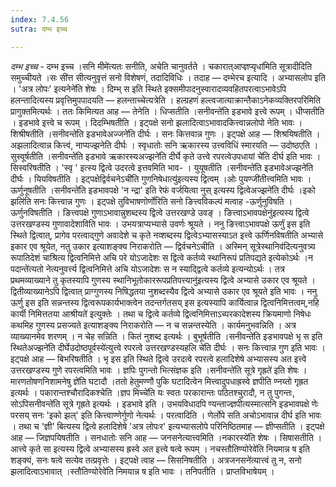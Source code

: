 ```yaml
---
index: 7.4.56
sutra: दम्भ इच्च

---
```

_दम्भ इच्च_ - दम्भ इच्च ।सनि मीमे॑त्यतः सनीति, अचेति चानुवर्तते । चकारात्आप्ज्ञप्यृधा॑मिति सूत्रादीदिति समुच्चीयते ।सः सी॑त्त सीत्यनुवृत्तं सनो विशेषणं, तदादिविधिः । तदाह —  दम्भेरच इत्यादि । अभ्यासलोप इति । 'अत्र लोपः' इत्यनेने॑ति शेषः । दिम्भ् स इति स्थिते इक्समीपादनुस्वारादव्यवहितपरत्वाऽभावेऽपि हलन्तादित्यस्य प्रवृत्तिमुपपादयति  —  हलन्ताच्चेत्यत्रेति । हल्ग्रहणं हल्त्वजात्याक्रान्तैकाऽनेकव्यक्तिरपरिमिति प्रागुक्तमित्यर्थः । ततः किमित्यत आह —  तेनेति । धिप्सतीति ।सनीवन्ते॑ति इडभावे इत्त्वे रूपम् । धीप्सतीति । इडभावे इत्त्वे च रूपम् । दिदम्भिषतीति । इट्पक्षे सनो झलादित्वाऽभावादकित्त्वान्नलोपो नेति भावः । शिश्रीषतीति ।सनीवन्ते॑ति इडभावेअज्जने॑ति दीर्घः । सनः कित्तवान्न गुणः । इट्पक्षे आह —  शिश्रयिषतीति । अझलादित्वान्न कित्त्वं, नाप्यज्झनेति दीर्घः । स्वृधातोः सनि ऋकारस्य उत्त्वविधिं स्मारयति —  उदोष्ठएति । सुस्वूर्षतीति ।सनीवन्ते॑ति इडभावे ऋकारस्यअज्झने॑ति दीर्घे कृते उत्त्वे रपरत्वेउपधायां चे॑ति दीर्घ इति भावः । सिस्वरिषतीति । 'स्वृ	' इत्स्य द्वित्वे उदरत्वे इत्तवमिति भाव- । युयूषतीति ।सनीवन्ते॑ति इडभावेअज्झने॑ति दीर्घः । यियविषतीति । इट्पक्षेद्विर्वचनेऽची॑ति गुणनिषेधात्यु॑इत्यस्य द्वित्वम् ।ओः पुयण्जी॑तीत्त्वमिति भावः । ऊर्णुनूषतीति ।सनीवन्ते॑ति इडभावपक्षे 'न न्द्रा' इति रेफं वर्जयित्वा नुस् इत्यस्य द्वित्वेअज्झने॑ति दीर्घः ।इको झलि॑ति सनः कित्त्वान्न गुणः । इट्पक्षे तुविभाषणोर्णो॑रिति सनो ङित्त्वविकल्पं मत्वाह -ऊर्णुनुविषति । ऊर्णुनविषतीति । ङित्त्वपक्षे गुणाऽभावान्नुशब्दस्य द्वित्वे उत्तरखण्डे उवङ् । ङित्त्वाऽभावपक्षेनु॑इत्यस्य द्वित्वे उत्तरखण्डस्य गुणावादेशाविति भावः । उभयत्राप्यभ्यासे उवर्णः श्रूयते । ननु ङित्त्वाऽभावपक्षे ऊर्णुं इस इति स्थिते द्वित्वात्, प्रागेव परत्वाद्गुणे अवादेशे च कृते नव्शब्दस्य द्वित्वेऽभ्यासस्याऽत इत्त्वे ऊर्णिनविषतीति अभ्यासे इकार एव श्रूयेत, नतु उकार इत्याशङ्क्य निराकरोति —  द्विर्वचनेऽचीति । अस्मिन् सूत्रेस्थानिव॑दित्यनुवत्र्य रूपातिदेशं चाश्रित्य द्वित्वनिमित्ते अचि परे योऽजादेशः स द्वित्वे कर्तव्ये स्थानिरूपं प्रतिपद्यते इत्येकोऽर्थः ।न पदान्ते॑त्यतो नेत्यनुवर्त्त्य द्वित्वनिमित्ते अचि योऽजादेशः स न स्याद्द्वित्वे कर्तव्ये इत्यन्योऽर्थः । तत्र प्रथमव्याख्याने तु कृतस्यापि गुणस्य स्थानिभूतोकाररूपप्रतिपत्त्यानु॑इत्यस्य द्वित्वे अभ्यासे उकार एव श्रूयते । द्वितीव्याख्यानेऽपि द्वित्वात् प्राग्गुणस्य निषिद्धतया नुशब्दस्यैव द्वित्वे अभ्यासे उकार एव श्रूयते इति भावः । ननु ऊर्णु इस इति सन्नन्तस्य द्वित्वरूपकार्यभाक्त्वेन तदन्तर्गतसय् इस इत्यस्यापि कार्यित्वान्न द्वित्वनिमित्तत्वम्,नहि कार्यी निमित्ततया आश्रीयते॑ इत्युक्तेः । तथा च द्वित्वे कर्तव्ये द्वित्वनिमित्ताऽच्परकादेशस्य क्रियमाणो निषेधः कथमिह गुणस्य प्रसज्यते इत्याशङ्क्य निराकरोति —  न च सन्नन्तस्येति । कार्यमनुभवन्निति । अत्र व्याख्यानमेव शरणम् । न चेह सन्निति । कितं नुशब्द इत्यर्थः । बुभूर्षतीति ।सनीवन्ते॑ति इडभावपक्षे भृ स इति स्थितेअज्झने॑ति दीर्घेउदोष्ठपूर्वस्ये॑त्युत्त्वे रपरत्वे उत्तरखण्डस्यहलि चे॑ति दीर्घः । सनः कित्त्वान्न गुण इति भावः । इट्पक्षे आह —  बिभरिषतीति । भृ इस इति स्थिते द्वित्वे उरदत्वे रपरत्वे हलादिशेषे अभ्यासस्य अत इत्त्वे उत्तरखण्डस्य गुणे रपरत्वमिति भावः । ज्ञपिः पुगन्तो भित्संज्ञक इति ।सनीवन्ते॑ति सूत्रे गृह्रते॑ इति शेषः ।मारणतोषणनिशामनेषु ज्ञे॑ति घटादौ ।ततो हेतुमण्णौ पुकि घटादित्वेन मित्त्वादुपधाह्रस्वे ज्ञपीति ण्नय्तो गृह्रत इत्यर्थः । पकारान्तश्चौरादिकश्चेति ।ज्ञप मिच्चे॑ति यः स्वतः परकारान्तः पठितश्चुरादौ, न तु पुगन्तः, सोऽपिसनीवन्ते॑ति सूत्रे गृह्रते इत्यर्थः । इडभावे इति । उभयविधादपि ण्यन्ताज्ज्ञपीत्यस्मात्सनि इडभावपक्षे णेः परसय् सनः 'इको झल्' इति कित्त्वाण्णेर्गुणो नेत्यर्थः । परत्वादिति । णेर्लोपे सति अचोऽभावान्न दीर्घ इति भावः । तथा च 'ज्ञी' बित्यस्य द्वित्वे हलादिशेषे 'अत्र लोपःर' इत्यभ्यासलोपे परिनिष्ठितमाह —  ज्ञीप्सतीति । इट्पक्षे आह —  जिज्ञपयिषतीति । सनधातोः सनि आह —  जनसनेत्यात्त्वमिति ।नकारस्ये॑ति शेषः । सिषासतीति । आत्त्वे कृते सा इत्यस्य द्वित्वे अभ्यासस्य ह्रस्वे अत इत्त्वे षत्वे रूपम् । नचस्तौतिण्योरेवे॑ति नियमान्न ष इति शङ्क्यं, सनः षत्वे सत्येव तत्प्रवृत्तेः । इट्पक्षे त्वाह —  सिसनिषतीति । अत्रजनसने॑त्यात्त्वं तु न, सनो झलादित्वाऽभावात् ।स्तौतिण्योरेवे॑ति निमयान्न ष इति भावः । तनिपतीति । प्राप्तविभाषेयम् ।